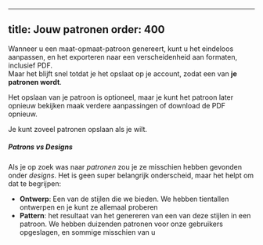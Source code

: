 ***

title: Jouw patronen
order: 400
----------

Wanneer u een maat-opmaat-patroon genereert, kunt u het eindeloos aanpassen, en het exporteren naar een verscheidenheid aan formaten, inclusief PDF.\
Maar het blijft snel totdat je het opslaat op je account, zodat een van **je patronen wordt**.

Het opslaan van je patroon is optioneel, maar je kunt het patroon later opnieuw bekijken maak verdere aanpassingen of download de PDF opnieuw.

Je kunt zoveel patronen opslaan als je wilt.

<Tip>

##### Patrons vs Designs

Als je op zoek was naar *patronen* zou je ze misschien hebben gevonden onder *designs*.
Het is geen super belangrijk onderscheid, maar het helpt om dat te begrijpen:

*   **Ontwerp**: Een van de stijlen die we bieden. We hebben tientallen ontwerpen en je kunt ze allemaal proberen
*   **Pattern**: het resultaat van het genereren van een van deze stijlen in een patroon. We hebben duizenden patronen voor onze gebruikers opgeslagen, en sommige misschien van u

</Tip>
